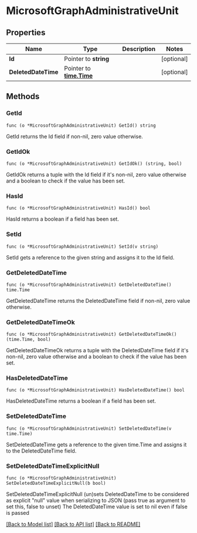 # MicrosoftGraphAdministrativeUnit

## Properties

Name | Type | Description | Notes
------------ | ------------- | ------------- | -------------
**Id** | Pointer to **string** |  | [optional] 
**DeletedDateTime** | Pointer to [**time.Time**](time.Time.md) |  | [optional] 

## Methods

### GetId

`func (o *MicrosoftGraphAdministrativeUnit) GetId() string`

GetId returns the Id field if non-nil, zero value otherwise.

### GetIdOk

`func (o *MicrosoftGraphAdministrativeUnit) GetIdOk() (string, bool)`

GetIdOk returns a tuple with the Id field if it's non-nil, zero value otherwise
and a boolean to check if the value has been set.

### HasId

`func (o *MicrosoftGraphAdministrativeUnit) HasId() bool`

HasId returns a boolean if a field has been set.

### SetId

`func (o *MicrosoftGraphAdministrativeUnit) SetId(v string)`

SetId gets a reference to the given string and assigns it to the Id field.

### GetDeletedDateTime

`func (o *MicrosoftGraphAdministrativeUnit) GetDeletedDateTime() time.Time`

GetDeletedDateTime returns the DeletedDateTime field if non-nil, zero value otherwise.

### GetDeletedDateTimeOk

`func (o *MicrosoftGraphAdministrativeUnit) GetDeletedDateTimeOk() (time.Time, bool)`

GetDeletedDateTimeOk returns a tuple with the DeletedDateTime field if it's non-nil, zero value otherwise
and a boolean to check if the value has been set.

### HasDeletedDateTime

`func (o *MicrosoftGraphAdministrativeUnit) HasDeletedDateTime() bool`

HasDeletedDateTime returns a boolean if a field has been set.

### SetDeletedDateTime

`func (o *MicrosoftGraphAdministrativeUnit) SetDeletedDateTime(v time.Time)`

SetDeletedDateTime gets a reference to the given time.Time and assigns it to the DeletedDateTime field.

### SetDeletedDateTimeExplicitNull

`func (o *MicrosoftGraphAdministrativeUnit) SetDeletedDateTimeExplicitNull(b bool)`

SetDeletedDateTimeExplicitNull (un)sets DeletedDateTime to be considered as explicit "null" value
when serializing to JSON (pass true as argument to set this, false to unset)
The DeletedDateTime value is set to nil even if false is passed

[[Back to Model list]](../README.md#documentation-for-models) [[Back to API list]](../README.md#documentation-for-api-endpoints) [[Back to README]](../README.md)


